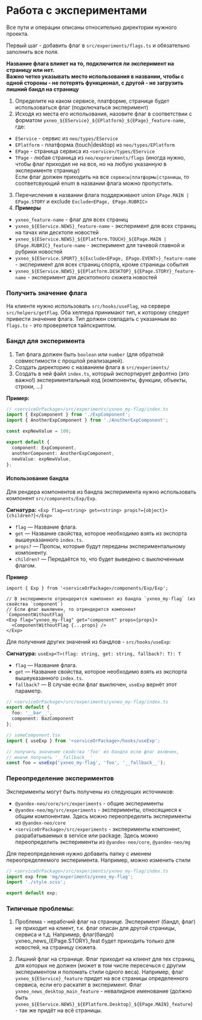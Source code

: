 # Работа с экспериментами

Все пути и операции описаны относительно директории нужного проекта.

Первый шаг - добавить флаг в `src/experiments/flags.ts` и обязательно заполнить все поля.

**Название флага влияет на то, подключится ли эксперимент на страницу или нет.  
Важно четко указывать место использования в названии, чтобы с одной стороны - не потерять функционал, с другой - не загрузить лишний бандл на страницу**   
1. Определите на каком сервисе, платформе, странице будет использоваться флаг (подключаться эксперимент)
2. Исходя из места его испольования, назовите флаг в соответствии с форматом `yxneo_${EService}_${EPlatform}_${EPage}_feature-name`, где:  
- `EService` - сервис из `neo/types/EService`  
- `EPlatform` - платформа (touch|desktop) из `neo/types/EPlatform`
- `EPage` - страница сервиса из `<service>/types/EService`  
- `TPage` - любая страница из `neo/expreriments/flags` (иногда нужно, чтобы флаг приходил не на все, но на любую указанную в эксперименте страницу)  
Если флаг должен приходить на все `сервисы|платформы|страницы`, то соответсвующий enum в названии флага можно пропустить.
3. Перечисления в названии флага поддерживают union `EPage.MAIN | EPage.STORY` и exclude `Exclude<EPage, EPage.RUBRIC>`
4. **Примеры**
- `yxneo_feature-name` - флаг для всех страниц
- `yxneo_${EService.NEWS}_feature-name` - эксперимент для всех страниц на тачах или десктопе новостей  
- `yxneo_${EService.NEWS}_${EPlatform.TOUCH}_${EPage.MAIN | EPage.RUBRIC}_feature-name` - эксперимент для тачевой главной и рубрики новостей  
- `yxneo_${EService.SPORT}_${Exclude<EPage, EPage.EVENT>}_feature-name` - эксперимент для всех страниц спорта, кроме страницы события  
- `yxneo_${EService.NEWS}_${EPlatform.DESKTOP}_${EPage.STORY}_feature-name` - эксперимент для десктопного сюжета новостей

### Получить значение флага

На клиенте нужно использовать `src/hooks/useFlag`, на сервере `src/helpers/getFlag`.
Оба хелпера принимают тип, к которому следует привести значение флага. Тип должен совпадать с указанным во `flags.ts` - это проверяется тайпскриптом.

### Бандл для эксперимента

1. Тип флага должен быть `boolean` или `number` (для обратной совместимости с прошлой реализацией).
1. Создать директорию с названием флага в `src/experiments/` 
1. Создать в ней файл `index.ts`, который экспортирует дефолтно (это важно!) экспериментальный код (компоненты, функции, объекты, строки, ...)

**Пример:**
```ts
// <serviceOrPackage>/src/experiments/yxneo_my-flag/index.ts
import { ExpComponent } from './ExpComponent';
import { AnotherExpComponent } from './AnotherExpComponent';

const expNewValue = 100;

export default {
  component: ExpComponent,
  anotherComponent: AnotherExpComponent,
  newValue: expNewValue,
};
```

#### Использование бандла

Для рендера компонентов из бандла эксперимента нужно использовать компонент `src/components/Exp/Exp`.

**Сигнатура:** `<Exp flag=<string> get=<string> props?={object}>{children?}</Exp>`
* `flag` — Название флага.
* `get` — Название свойства, которое необходимо взять из экспорта вышеуказанного `index.ts`.
* `props?` — Пропсы, которые будут переданы экспериментальному компоненту.
* `children?` — Передаётся то, что будет выведено с выключенным флагом.

**Пример**

```tsx
import { Exp } from '<serviceOrPackage>/components/Exp/Exp';

// В эксперименте отрендерится компонент из бандла `yxneo_my-flag` (из свойства `component`)
// Если флаг выключен, то отрендерится компонент `ComponentWithoutFlag`
<Exp flag="yxneo_my-flag" get="component" props={props}>
  <ComponentWithoutFlag {...props} />
</Exp>
```

Для получения других значений из бандлов - `src/hooks/useExp`:

**Сигнатура:** `useExp<T>(flag: string, get: string, fallback?: T): T`
* `flag` — Название флага.
* `get` — Название свойства, которое необходимо взять из экспорта вышеуказанного `index.ts`.
* `fallback?` — В случае если флаг выключен, `useExp` вернёт этот параметр.

```ts
// <serviceOrPackage>/src/experiments/yxneo_my-flag/index.ts
export default {
  foo: '__bar__',
  component: BazComponent
};

// someComponent.tsx
import { useExp } from '<serviceOrPackage>/hooks/useExp';

// получить значение свойства 'foo' из бандла если флаг включен,
// иначе получить '__fallback__'
const foo = useExp('yxneo_my-flag', 'foo', '__fallback__');

```

### Переопределение экспериментов

Эксперименты могут быть получены из следующих источников:

* `@yandex-neo/core/src/experiments` - общие эксперименты
* `@yandex-neo/mg/src/experiments` - эксперименты, относящиеся к общим компонентам. Здесь можно переопределить эксперименты из `@yandex-neo/core`
* `<serviceOrPackage>/src/experiments` - эксперименты компонент, разрабатываемых в service или package. Здесь можно переопределить эксперименты из `@yandex-neo/core`, `@yandex-neo/mg`

Для переопределения нужно добавить папку с именем переопределяемого эксперимента. Например, можно изменить стили

```ts
// <serviceOrPackage>/src/experiments/yxneo_my-flag/index.ts
import exp from 'mg/experiments/yxneo_my-flag';
import './style.scss';

export default exp;
```

### Типичные проблемы:

1. Проблема - нерабочий флаг на странице. Эксперимент (бандл, флаг) не приходит на клиент, т.к. флаг описан для другой страницы, сервиса и т.д. Например, флаг(бандл) yxneo_news_{EPage.STORY}_feat будет приходить только для новостей, на страницу сюжета.

2. Лишний флаг на странице. Флаг приходит на клиент для тех страниц, для которых не должен (может в том числе пересечься с другим экспериментом и поломать стили одного веса).
   Например, флаг `yxneo_${EService}_feature` придет на все страницы определенного сервиса, если его раскатят в эксперимент.
   Флаг `yxneo_news_desktop_main_feature` - невалидное именование (должно быть `yxneo_${EService.NEWS}_${EPlatform.Desktop}_${EPage.MAIN}_feature`) - так же придёт на всё страницы.
